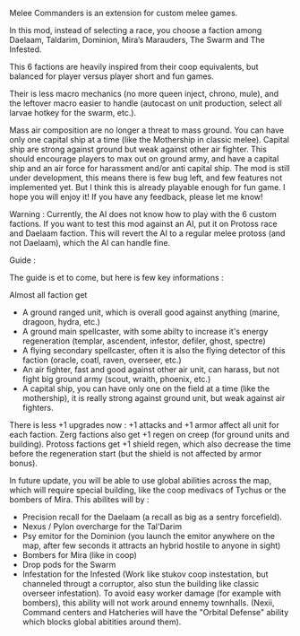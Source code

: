 Melee Commanders is an extension for custom melee games.

In this mod, instead of selecting a race, you choose a faction among Daelaam, Taldarim, Dominion, Mira’s Marauders, The Swarm and The Infested.

This 6 factions are heavily inspired from their coop equivalents, but balanced for player versus player short and fun games.

Their is less macro mechanics (no more queen inject, chrono, mule), and the leftover macro easier to handle (autocast on unit production, select all larvae hotkey for the swarm, etc.).

Mass air composition are no longer a threat to mass ground. You can have only one capital ship at a time (like the Mothership in classic melee). Capital ship are strong against ground but weak against other air fighter. This should encourage players to max out on ground army, and have a capital ship and an air force for harassment and/or anti capital ship.
The mod is still under development, this means there is few bug left, and few features not implemented yet. But I think this is already playable enough for fun game.
I hope you will enjoy it! If you have any feedback, please let me know!

Warning :
Currently, the AI does not know how to play with the 6 custom factions.
If you want to test this mod against an AI, put it on Protoss race and Daelaam faction. This will revert the AI to a regular melee protoss (and not Daelaam), which the AI can handle fine.


Guide :

The guide is et to come, but here is few key informations :

Almost all faction get

- A ground ranged unit, which is overall good against anything (marine, dragoon, hydra, etc.)
- A ground main spellcaster, with some abilty to increase it's energy regeneration (templar, ascendent, infestor, defiler, ghost, spectre)
- A flying secondary spellcaster, often it is also the flying detector of this faction (oracle, coatl, raven, overseer, etc.)
- An air fighter, fast and good against other air unit, can harass, but not fight big ground army (scout, wraith, phoenix, etc.)
- A capital ship, you can have only one on the field at a time (like the mothership), it is really strong against ground unit, but weak against air fighters.

There is less +1 upgrades now : +1 attacks and +1 armor affect all unit for each faction. Zerg factions also get +1 regen on creep (for ground units and building). Protoss factions get +1 shield regen, which also decrease the time before the regeneration start (but the shield is not affected by armor bonus).

In future update, you will be able to use global abilities across the map, which will require special building, like the coop medivacs of Tychus or the bombers of Mira. This abilites will by :
- Precision recall for the Daelaam (a recall as big as a sentry forcefield).
- Nexus / Pylon overcharge for the Tal'Darim
- Psy emitor for the Dominion (you launch the emitor anywhere on the map, after few seconds it attracts an hybrid hostile to anyone in sight)
- Bombers for Mira (like in coop)
- Drop pods for the Swarm
- Infestation for the Infested (Work like stukov coop instestation, but channeled througt a corruptor, also stun the building like classic overseer infestation).
To avoid easy worker damage (for example with bombers), this ability will not work around ennemy townhalls. (Nexii, Command centers and Hatcheries will have the "Orbital Defense" ability which blocks global abitities around them).

